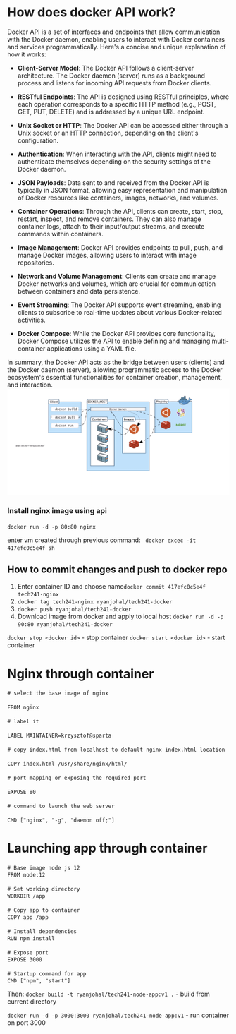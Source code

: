 # How does docker API work?
Docker API is a set of interfaces and endpoints that allow communication with the Docker daemon, enabling users to interact with Docker containers and services programmatically. Here's a concise and unique explanation of how it works:

- **Client-Server Model**: The Docker API follows a client-server architecture. The Docker daemon (server) runs as a background process and listens for incoming API requests from Docker clients.

- **RESTful Endpoints**: The API is designed using RESTful principles, where each operation corresponds to a specific HTTP method (e.g., POST, GET, PUT, DELETE) and is addressed by a unique URL endpoint.

- **Unix Socket or HTTP**: The Docker API can be accessed either through a Unix socket or an HTTP connection, depending on the client's configuration.

- **Authentication**: When interacting with the API, clients might need to authenticate themselves depending on the security settings of the Docker daemon.

- **JSON Payloads**: Data sent to and received from the Docker API is typically in JSON format, allowing easy representation and manipulation of Docker resources like containers, images, networks, and volumes.

- **Container Operations**: Through the API, clients can create, start, stop, restart, inspect, and remove containers. They can also manage container logs, attach to their input/output streams, and execute commands within containers.

- **Image Management**: Docker API provides endpoints to pull, push, and manage Docker images, allowing users to interact with image repositories.

- **Network and Volume Management**: Clients can create and manage Docker networks and volumes, which are crucial for communication between containers and data persistence.

- **Event Streaming**: The Docker API supports event streaming, enabling clients to subscribe to real-time updates about various Docker-related activities.

- **Docker Compose**: While the Docker API provides core functionality, Docker Compose utilizes the API to enable defining and managing multi-container applications using a YAML file.

In summary, the Docker API acts as the bridge between users (clients) and the Docker daemon (server), allowing programmatic access to the Docker ecosystem's essential functionalities for container creation, management, and interaction.
![Alt text](images/dockerarchitechture.png)

### Install nginx image using api
```docker run -d -p 80:80 nginx```


enter vm created through previous command: ``` docker excec -it 417efc0c5e4f sh```

## How to commit changes and push to docker repo
1. Enter container ID and choose name```docker commit 417efc0c5e4f tech241-nginx```
2. ```docker tag tech241-nginx ryanjohal/tech241-docker```
3. ```docker push ryanjohal/tech241-docker```
4. Download image from docker and apply to local host ```docker run -d -p 90:80 ryanjohal/tech241-docker```

```docker stop <docker id>``` - stop container
```docker start <docker id>``` - start container

# Nginx through container
```
# select the base image of nginx

FROM nginx

# label it 

LABEL MAINTAINER=krzysztof@sparta

# copy index.html from localhost to default nginx index.html location

COPY index.html /usr/share/nginx/html/
 
# port mapping or exposing the required port

EXPOSE 80

# command to launch the web server 

CMD ["nginx", "-g", "daemon off;"]

```

# Launching app through container


```
# Base image node js 12
FROM node:12

# Set working directory
WORKDIR /app

# Copy app to container
COPY app /app

# Install dependencies
RUN npm install

# Expose port
EXPOSE 3000

# Startup command for app
CMD ["npm", "start"]
```
Then:
```docker build -t ryanjohal/tech241-node-app:v1 .``` - build from current directory

```docker run -d -p 3000:3000 ryanjohal/tech241-node-app:v1``` - run container on port 3000